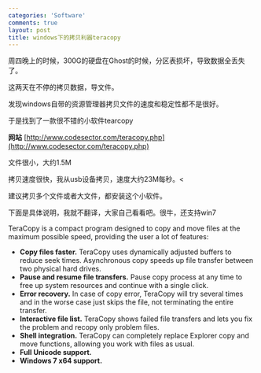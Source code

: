 ```yaml
--- 
categories: 'Software'
comments: true
layout: post
title: windows下的拷贝利器teracopy
---
```

周四晚上的时候，300G的硬盘在Ghost的时候，分区表损坏，导致数据全丢失了。

这两天在不停的拷贝数据，导文件。

发现windows自带的资源管理器拷贝文件的速度和稳定性都不是很好。

于是找到了一款很不错的小软件tearcopy

**网站**
[http://www.codesector.com/teracopy.php](http://www.codesector.com/teracopy.php)

文件很小，大约1.5M

拷贝速度很快，我从usb设备拷贝，速度大约23M每秒。<

建议拷贝多个文件或者大文件，都安装这个小软件。

下面是具体说明，我就不翻译，大家自己看看吧。很牛，还支持win7

TeraCopy is a compact program designed to copy and move files at the maximum possible speed, providing the user a lot of features: <ul>
<li>
<strong>Copy files faster.</strong> TeraCopy uses dynamically adjusted buffers to reduce seek times. Asynchronous copy speeds up file transfer between two physical hard drives. </li>
<li>
<strong>Pause and resume file transfers.</strong> Pause copy process at any time to free up system resources and continue with a single click. </li>
<li>
<strong>Error recovery.</strong> In case of copy error, TeraCopy will try several times and in the worse case just skips the file, not terminating the entire transfer. </li>
<li>
<strong>Interactive file list.</strong> TeraCopy shows failed file transfers and lets you fix the problem and recopy only problem files. </li>
<li>
<strong>Shell integration.</strong> TeraCopy can completely replace Explorer copy and move functions, allowing you work with files as usual. </li>
<li>
<strong>Full Unicode support.</strong> </li>
<li>
<strong>Windows 7 x64 support.</strong> </li>
</ul>
</div>
